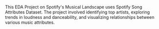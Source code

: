 This EDA Project on Spotify's Musical Landscape uses Spotify Song Attributes Dataset. The project involved identifying top artists, exploring trends in loudness and danceability, and visualizing relationships between various music attributes.
